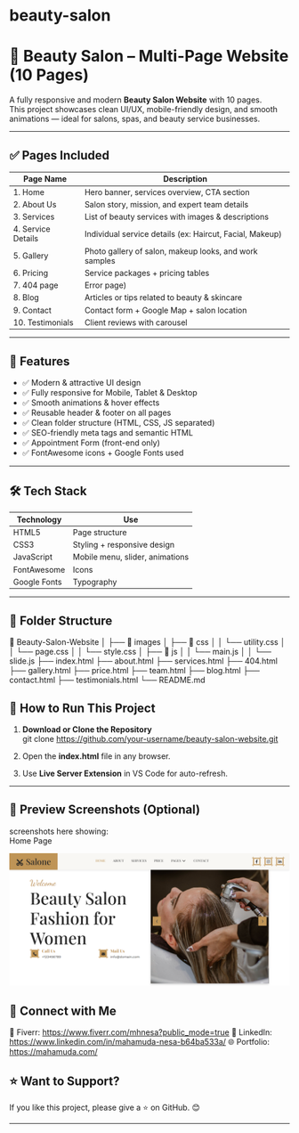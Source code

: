 # beauty-salon

# 💄 Beauty Salon – Multi-Page Website (10 Pages)

A fully responsive and modern **Beauty Salon Website** with 10 pages.  
This project showcases clean UI/UX, mobile-friendly design, and smooth animations — ideal for salons, spas, and beauty service businesses.

---

## ✅ Pages Included

| Page Name                | Description                                              |
| ------------------------ | -------------------------------------------------------- |
| 1. Home                  | Hero banner, services overview, CTA section              |
| 2. About Us              | Salon story, mission, and expert team details            |
| 3. Services              | List of beauty services with images & descriptions       |
| 4. Service Details       | Individual service details (ex: Haircut, Facial, Makeup) |
| 5. Gallery               | Photo gallery of salon, makeup looks, and work samples   |
| 6. Pricing               | Service packages + pricing tables                        |
| 7. 404 page              | Error page)                      |
| 8. Blog                  | Articles or tips related to beauty & skincare            |
| 9. Contact               | Contact form + Google Map + salon location               |
| 10. Testimonials         | Client reviews with carousel                             |

---

## 🎯 Features

- ✅ Modern & attractive UI design
- ✅ Fully responsive for Mobile, Tablet & Desktop
- ✅ Smooth animations & hover effects
- ✅ Reusable header & footer on all pages
- ✅ Clean folder structure (HTML, CSS, JS separated)
- ✅ SEO-friendly meta tags and semantic HTML
- ✅ Appointment Form (front-end only)
- ✅ FontAwesome icons + Google Fonts used

---

## 🛠️ Tech Stack

| Technology   | Use                             |
| ------------ | ------------------------------- |
| HTML5        | Page structure                  |
| CSS3         | Styling + responsive design     |
| JavaScript   | Mobile menu, slider, animations |
| FontAwesome  | Icons                           |
| Google Fonts | Typography                      |

---

## 📂 Folder Structure

📁 Beauty-Salon-Website
│ ├── 📁 images
│ ├── 📁 css
│ │ └── utility.css
│ │ └── page.css
│ │ └── style.css
│ ├── 📁 js
│ │ └── main.js
│ │ └── slide.js
├── index.html
├── about.html
├── services.html
├── 404.html
├── gallery.html
├── price.html
├── team.html
├── blog.html
├── contact.html
├── testimonials.html
└── README.md

## 🚀 How to Run This Project

1. **Download or Clone the Repository**  
   git clone https://github.com/your-username/beauty-salon-website.git


2. Open the **index.html** file in any browser.

3.  Use **Live Server Extension** in VS Code for auto-refresh.

---

## 📸 Preview Screenshots (Optional)

screenshots here showing:  
Home Page 

![Preview](https://github.com/mnesa/beauty-salon/blob/main/salone.png?raw=true)


## 🤝 Connect with Me
  
💼 Fiverr:  https://www.fiverr.com/mhnesa?public_mode=true
🔗 LinkedIn:  https://www.linkedin.com/in/mahamuda-nesa-b64ba533a/
🌐 Portfolio: https://mahamuda.com/


## ⭐ Want to Support?

If you like this project, please give a ⭐ on GitHub. 😊

---
